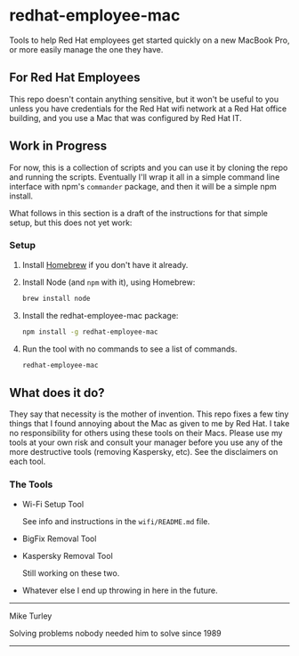 # redhat-employee-mac

Tools to help Red Hat employees get started quickly on a new MacBook Pro, or more easily manage the one they have.

## For Red Hat Employees

This repo doesn't contain anything sensitive, but it won't be useful to you unless you have credentials for the Red Hat wifi network at a Red Hat office building, and you use a Mac that was configured by Red Hat IT.

## Work in Progress

For now, this is a collection of scripts and you can use it by cloning the repo and running the scripts. Eventually I'll wrap it all in a simple command line interface with npm's `commander` package, and then it will be a simple npm install.

What follows in this section is a draft of the instructions for that simple setup, but this does not yet work:

### Setup

1. Install [Homebrew](http://brew.sh/) if you don't have it already.

2. Install Node (and `npm` with it), using Homebrew:

   ```bash
   brew install node
   ```

3. Install the redhat-employee-mac package:

   ```bash
   npm install -g redhat-employee-mac
   ```

4. Run the tool with no commands to see a list of commands.

   ```bash
   redhat-employee-mac
   ```

## What does it do?

They say that necessity is the mother of invention. This repo fixes a few tiny things that I found annoying about the Mac as given to me by Red Hat. I take no responsibility for others using these tools on their Macs. Please use my tools at your own risk and consult your manager before you use any of the more destructive tools (removing Kaspersky, etc). See the disclaimers on each tool.

### The Tools

* Wi-Fi Setup Tool

  See info and instructions in the `wifi/README.md` file.

* BigFix Removal Tool
* Kaspersky Removal Tool

  Still working on these two.

* Whatever else I end up throwing in here in the future.



-----------

Mike Turley

Solving problems nobody needed him to solve since 1989

-----------
